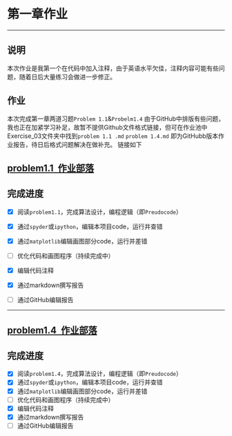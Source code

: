 # 第一章作业


---
说明
--------
  本次作业是我第一个在代码中加入注释，由于英语水平欠佳，注释内容可能有些问题，随着日后大量练习会做进一步修正。


作业
---------- 
  本次完成第一章两道习题`Problem 1.1`&`Probelm1.4`
  由于GitHub中排版有些问题，我也正在加紧学习补足，故暂不提供Github文件格式链接，但可在作业池中Exercise_03文件夹中找到`problem 1.1 .md`
  `problem 1.4.md` 即为GitHubb版本作业报告，待日后格式问题解决在做补充。
链接如下

[problem1.1  作业部落](https://www.zybuluo.com/TimMu/note/899200) 
-------
完成进度
------
 - [x] 阅读`problem1.1`，完成算法设计，编程逻辑（即`Preudocode`）
 - [x] 通过`spyder`或`ipython`，编辑本项目code，运行并查错
 - [x] 通过`matplotlib`编辑画图部分code，运行并差错
 - [ ] 优化代码和画图程序（持续完成中）
 - [x] 编辑代码注释
 - [x] 通过markdown撰写报告
 - [ ] 通过GitHub编辑报告
 


----------
[problem1.4  作业部落](https://www.zybuluo.com/TimMu/note/899200)  
------
完成进度
-------
 - [x] 阅读`problem1.4`，完成算法设计，编程逻辑（即`Preudocode`）
 - [x] 通过`spyder`或`ipython`，编辑本项目code，运行并查错
 - [x] 通过`matplotlib`编辑画图部分code，运行并差错
 - [ ] 优化代码和画图程序（持续完成中）
 - [x] 编辑代码注释
 - [x] 通过markdown撰写报告
 - [ ] 通过GitHub编辑报告
